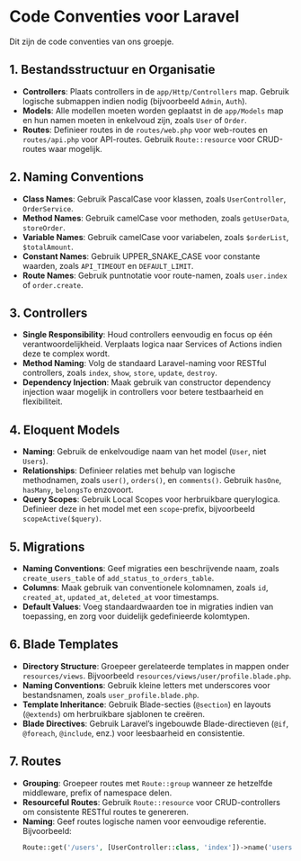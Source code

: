# Code Conventies voor Laravel

Dit zijn de code conventies van ons groepje.

## 1. Bestandsstructuur en Organisatie

- **Controllers**: Plaats controllers in de `app/Http/Controllers` map. Gebruik logische submappen indien nodig (bijvoorbeeld `Admin`, `Auth`).
- **Models**: Alle modellen moeten worden geplaatst in de `app/Models` map en hun namen moeten in enkelvoud zijn, zoals `User` of `Order`.
- **Routes**: Definieer routes in de `routes/web.php` voor web-routes en `routes/api.php` voor API-routes. Gebruik `Route::resource` voor CRUD-routes waar mogelijk.

## 2. Naming Conventions

- **Class Names**: Gebruik PascalCase voor klassen, zoals `UserController`, `OrderService`.
- **Method Names**: Gebruik camelCase voor methoden, zoals `getUserData`, `storeOrder`.
- **Variable Names**: Gebruik camelCase voor variabelen, zoals `$orderList`, `$totalAmount`.
- **Constant Names**: Gebruik UPPER_SNAKE_CASE voor constante waarden, zoals `API_TIMEOUT` en `DEFAULT_LIMIT`.
- **Route Names**: Gebruik puntnotatie voor route-namen, zoals `user.index` of `order.create`.

## 3. Controllers

- **Single Responsibility**: Houd controllers eenvoudig en focus op één verantwoordelijkheid. Verplaats logica naar Services of Actions indien deze te complex wordt.
- **Method Naming**: Volg de standaard Laravel-naming voor RESTful controllers, zoals `index`, `show`, `store`, `update`, `destroy`.
- **Dependency Injection**: Maak gebruik van constructor dependency injection waar mogelijk in controllers voor betere testbaarheid en flexibiliteit.

## 4. Eloquent Models

- **Naming**: Gebruik de enkelvoudige naam van het model (`User`, niet `Users`).
- **Relationships**: Definieer relaties met behulp van logische methodnamen, zoals `user()`, `orders()`, en `comments()`. Gebruik `hasOne`, `hasMany`, `belongsTo` enzovoort.
- **Query Scopes**: Gebruik Local Scopes voor herbruikbare querylogica. Definieer deze in het model met een `scope`-prefix, bijvoorbeeld `scopeActive($query)`.

## 5. Migrations

- **Naming Conventions**: Geef migraties een beschrijvende naam, zoals `create_users_table` of `add_status_to_orders_table`.
- **Columns**: Maak gebruik van conventionele kolomnamen, zoals `id`, `created_at`, `updated_at`, `deleted_at` voor timestamps.
- **Default Values**: Voeg standaardwaarden toe in migraties indien van toepassing, en zorg voor duidelijk gedefinieerde kolomtypen.

## 6. Blade Templates

- **Directory Structure**: Groepeer gerelateerde templates in mappen onder `resources/views`. Bijvoorbeeld `resources/views/user/profile.blade.php`.
- **Naming Conventions**: Gebruik kleine letters met underscores voor bestandsnamen, zoals `user_profile.blade.php`.
- **Template Inheritance**: Gebruik Blade-secties (`@section`) en layouts (`@extends`) om herbruikbare sjablonen te creëren.
- **Blade Directives**: Gebruik Laravel’s ingebouwde Blade-directieven (`@if`, `@foreach`, `@include`, enz.) voor leesbaarheid en consistentie.

## 7. Routes

- **Grouping**: Groepeer routes met `Route::group` wanneer ze hetzelfde middleware, prefix of namespace delen.
- **Resourceful Routes**: Gebruik `Route::resource` voor CRUD-controllers om consistente RESTful routes te genereren.
- **Naming**: Geef routes logische namen voor eenvoudige referentie. Bijvoorbeeld:
  ```php
  Route::get('/users', [UserController::class, 'index'])->name('users.index');
